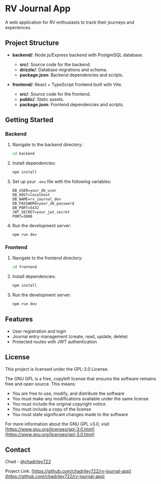 # RV Journal App

A web application for RV enthusiasts to track their journeys and experiences.

## Project Structure

- **backend/**: Node.js/Express backend with PostgreSQL database.
  - **src/**: Source code for the backend.
  - **drizzle/**: Database migrations and schema.
  - **package.json**: Backend dependencies and scripts.

- **frontend/**: React + TypeScript frontend built with Vite.
  - **src/**: Source code for the frontend.
  - **public/**: Static assets.
  - **package.json**: Frontend dependencies and scripts.

## Getting Started

### Backend

1. Navigate to the backend directory:
   ```bash
   cd backend
   ```

2. Install dependencies:
   ```bash
   npm install
   ```

3. Set up your `.env` file with the following variables:
   ```
   DB_USER=your_db_user
   DB_HOST=localhost
   DB_NAME=rv_journal_dev
   DB_PASSWORD=your_db_password
   DB_PORT=5432
   JWT_SECRET=your_jwt_secret
   PORT=3000
   ```

4. Run the development server:
   ```bash
   npm run dev
   ```

### Frontend

1. Navigate to the frontend directory:
   ```bash
   cd frontend
   ```

2. Install dependencies:
   ```bash
   npm install
   ```

3. Run the development server:
   ```bash
   npm run dev
   ```

## Features

- User registration and login
- Journal entry management (create, read, update, delete)
- Protected routes with JWT authentication

## License

This project is licensed under the GPL-3.0 License.

The GNU GPL is a free, copyleft license that ensures the software remains free and open source. This means:

- You are free to use, modify, and distribute the software
- You must make any modifications available under the same license
- You must include the original copyright notice
- You must include a copy of the license
- You must state significant changes made to the software

For more information about the GNU GPL v3.0, visit [https://www.gnu.org/licenses/gpl-3.0.html](https://www.gnu.org/licenses/gpl-3.0.html)

## Contact

Chad - [@chadriley722](https://github.com/chadriley722)

Project Link: [https://github.com/chadriley722/rv-journal-app](https://github.com/chadriley722/rv-journal-app)